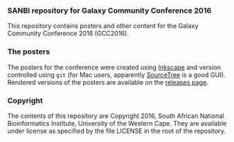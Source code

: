 ### SANBI repository for Galaxy Community Conference 2016

This repository contains posters and other content for the Galaxy Community Conference 2016 (GCC2016). 

### The posters

The posters for the conference were created using [Inkscape](https://inkscape.org/en/) and version controlled using `git` (for Mac users, apparently [SourceTree](https://www.sourcetreeapp.com/) is a good GUI). Rendered versions of the posters are available on the [releases page](https://github.com/SANBI-SA/GCC2016/releases).

### Copyright

The contents of this repository are Copyright 2016, South African National Bioinformatics Institute, University of the Western Cape. They are available under license as specified by the file LICENSE in the root of the repository.
